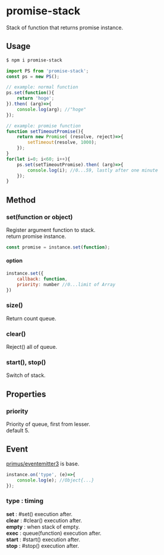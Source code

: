 # promise-stack
Stack of function that returns promise instance.

## Usage
```sh
$ npm i promise-stack
```
```js
import PS from 'promise-stack';
const ps = new PS();

// example: normal function
ps.set(function(){
	return 'hoge';
}).then( (arg)=>{
	console.log(arg); //"hoge"
});

// example: promise function
function setTimeoutPromise(){
	return new Promise( (resolve, reject)=>{
	    setTimeout(resolve, 1000);
	});
}
for(let i=0; i<60; i++){
	ps.set(setTimeoutPromise).then( (arg)=>{
		console.log(i); //0...59, lastly after one minute
	});
}
```

## Method
### set(function or object)
Register argument function to stack.  
return promise instance.
```js
const promise = instance.set(function);
```
#### option
```js
instance.set({
	callback: function,
	priority: number //0...limit of Array
})
```
### size()
Return count queue.
### clear()
Reject() all of queue.
### start(), stop()
Switch of stack.

## Properties
### priority
Priority of queue, first from lesser.  
default 5.

## Event
[primus/eventemitter3](https://github.com/primus/eventemitter3) is base.
```js
instance.on('type', (e)=>{
	console.log(e); //Object{...}
});
```
### type : timing
**set** : #set() execution after.  
**clear** : #clear() execution after.  
**empty** : when stack of empty.  
**exec** : queue(function) execution after.  
**start** : #start() execution after.  
**stop** : #stop() execution after.  
